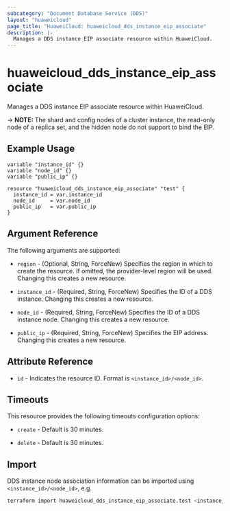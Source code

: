 ```yaml
---
subcategory: "Document Database Service (DDS)"
layout: "huaweicloud"
page_title: "HuaweiCloud: huaweicloud_dds_instance_eip_associate"
description: |-
  Manages a DDS instance EIP associate resource within HuaweiCloud.
---
```


# huaweicloud_dds_instance_eip_associate

Manages a DDS instance EIP associate resource within HuaweiCloud.

-> **NOTE:** The shard and config nodes of a cluster instance, the read-only node of a replica set, and the hidden node
  do not support to bind the EIP.

## Example Usage

```hcl
variable "instance_id" {}
variable "node_id" {}
variable "public_ip" {}

resource "huaweicloud_dds_instance_eip_associate" "test" {
  instance_id = var.instance_id
  node_id     = var.node_id
  public_ip   = var.public_ip
}
```

## Argument Reference

The following arguments are supported:

* `region` - (Optional, String, ForceNew) Specifies the region in which to create the resource.
  If omitted, the provider-level region will be used. Changing this creates a new resource.

* `instance_id` - (Required, String, ForceNew) Specifies the ID of a DDS instance.
  Changing this creates a new resource.

* `node_id` - (Required, String, ForceNew) Specifies the ID of a DDS instance node.
  Changing this creates a new resource.

* `public_ip` - (Required, String, ForceNew) Specifies the EIP address. Changing this creates a new resource.

## Attribute Reference

* `id` - Indicates the resource ID. Format is `<instance_id>/<node_id>`.

## Timeouts

This resource provides the following timeouts configuration options:

* `create` - Default is 30 minutes.

* `delete` - Default is 30 minutes.

## Import

DDS instance node association information can be imported using `<instance_id>/<node_id>`, e.g.

```bash
terraform import huaweicloud_dds_instance_eip_associate.test <instance_id>/<node_id>
```
